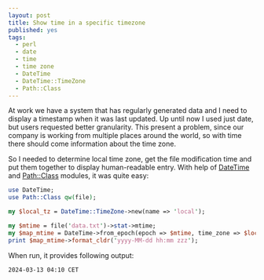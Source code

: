 ```yaml
---
layout: post
title: Show time in a specific timezone
published: yes
tags:
  - perl
  - date
  - time
  - time zone
  - DateTime
  - DateTime::TimeZone
  - Path::Class
---
```

At work we have a system that has regularly generated data and I need to display a timestamp when it was last updated. Up until now I used just date, but users requested better granularity. This present a problem, since our company is working from multiple places around the world, so with time there should come information about the time zone.

So I needed to determine local time zone, get the file modification time and put them together to display human-readable entry. With help of [DateTime][1] and [Path::Class][2] modules, it was quite easy:

```perl
use DateTime;
use Path::Class qw(file);

my $local_tz = DateTime::TimeZone->new(name => 'local');

my $mtime = file('data.txt')->stat->mtime;
my $map_mtime = DateTime->from_epoch(epoch => $mtime, time_zone => $local_tz);
print $map_mtime->format_cldr('yyyy-MM-dd hh:mm zzz');
```

When run, it provides following output:

```
2024-03-13 04:10 CET
```

[1]: https://metacpan.org/pod/DateTime
[2]: https://metacpan.org/pod/Path::Class
